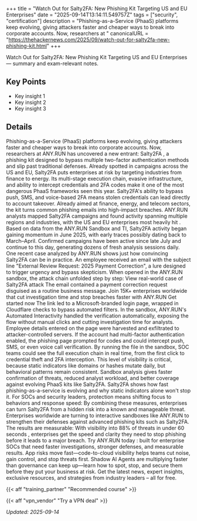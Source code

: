 +++
title = "Watch Out for Salty2FA: New Phishing Kit Targeting US and EU Enterprises"
date = "2025-09-14T13:14:11.549757Z"
tags = ["security", "certification"]
description = "Phishing-as-a-Service (PhaaS) platforms keep evolving, giving attackers faster and cheaper ways to break into corporate accounts. Now, researchers at "
canonicalURL = "https://thehackernews.com/2025/09/watch-out-for-salty2fa-new-phishing-kit.html"
+++

Watch Out for Salty2FA: New Phishing Kit Targeting US and EU Enterprises — summary and exam-relevant notes.

## Key Points
- Key insight 1
- Key insight 2
- Key insight 3

## Details
Phishing-as-a-Service (PhaaS) platforms keep evolving, giving attackers faster and cheaper ways to break into corporate accounts. Now, researchers at ANY.RUN has uncovered a new entrant: Salty2FA , a phishing kit designed to bypass multiple two-factor authentication methods and slip past traditional defenses. Already spotted in campaigns across the US and EU, Salty2FA puts enterprises at risk by targeting industries from finance to energy. Its multi-stage execution chain, evasive infrastructure, and ability to intercept credentials and 2FA codes make it one of the most dangerous PhaaS frameworks seen this year. Salty2FA's ability to bypass push, SMS, and voice-based 2FA means stolen credentials can lead directly to account takeover. Already aimed at finance, energy, and telecom sectors, the kit turns common phishing emails into high-impact breaches. ANY.RUN analysts mapped Salty2FA campaigns and found activity spanning multiple regions and industries, with the US and EU enterprises most heavily hit . Based on data from the ANY.RUN Sandbox and TI, Salty2FA activity began gaining momentum in June 2025, with early traces possibly dating back to March–April. Confirmed campaigns have been active since late July and continue to this day, generating dozens of fresh analysis sessions daily. One recent case analyzed by ANY.RUN shows just how convincing Salty2FA can be in practice. An employee received an email with the subject line "External Review Request: 2025 Payment Correction", a lure designed to trigger urgency and bypass skepticism. When opened in the ANY.RUN sandbox, the attack chain unfolded step by step: View real-world case of Salty2FA attack The email contained a payment correction request disguised as a routine business message. Join 15K+ enterprises worldwide that cut investigation time and stop breaches faster with ANY.RUN Get started now The link led to a Microsoft-branded login page, wrapped in Cloudflare checks to bypass automated filters. In the sandbox, ANY.RUN's Automated Interactivity handled the verification automatically, exposing the flow without manual clicks and cutting investigation time for analysts. Employee details entered on the page were harvested and exfiltrated to attacker-controlled servers. If the account had multi-factor authentication enabled, the phishing page prompted for codes and could intercept push, SMS, or even voice call verification. By running the file in the sandbox, SOC teams could see the full execution chain in real time, from the first click to credential theft and 2FA interception. This level of visibility is critical, because static indicators like domains or hashes mutate daily, but behavioral patterns remain consistent. Sandbox analysis gives faster confirmation of threats, reduced analyst workload, and better coverage against evolving PhaaS kits like Salty2FA. Salty2FA shows how fast phishing-as-a-service is evolving and why static indicators alone won't stop it. For SOCs and security leaders, protection means shifting focus to behaviors and response speed: By combining these measures, enterprises can turn Salty2FA from a hidden risk into a known and manageable threat. Enterprises worldwide are turning to interactive sandboxes like ANY.RUN to strengthen their defenses against advanced phishing kits such as Salty2FA. The results are measurable: With visibility into 88% of threats in under 60 seconds , enterprises get the speed and clarity they need to stop phishing before it leads to a major breach. Try ANY.RUN today : built for enterprise SOCs that need faster investigations, stronger defenses, and measurable results. App risks move fast—code-to-cloud visibility helps teams cut noise, gain control, and stop threats first. Shadow AI Agents are multiplying faster than governance can keep up—learn how to spot, stop, and secure them before they put your business at risk. Get the latest news, expert insights, exclusive resources, and strategies from industry leaders – all for free.



{{< aff "training_partner" "Recommended course" >}}

{{< aff "vpn_vendor" "Try a VPN deal" >}}

*Updated: 2025-09-14*